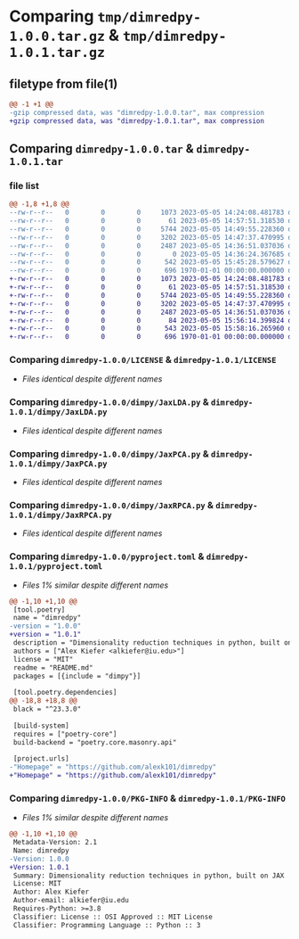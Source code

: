 # Comparing `tmp/dimredpy-1.0.0.tar.gz` & `tmp/dimredpy-1.0.1.tar.gz`

## filetype from file(1)

```diff
@@ -1 +1 @@
-gzip compressed data, was "dimredpy-1.0.0.tar", max compression
+gzip compressed data, was "dimredpy-1.0.1.tar", max compression
```

## Comparing `dimredpy-1.0.0.tar` & `dimredpy-1.0.1.tar`

### file list

```diff
@@ -1,8 +1,8 @@
--rw-r--r--   0        0        0     1073 2023-05-05 14:24:08.481783 dimredpy-1.0.0/LICENSE
--rw-r--r--   0        0        0       61 2023-05-05 14:57:51.318530 dimredpy-1.0.0/README.md
--rw-r--r--   0        0        0     5744 2023-05-05 14:49:55.228360 dimredpy-1.0.0/dimpy/JaxLDA.py
--rw-r--r--   0        0        0     3202 2023-05-05 14:47:37.470995 dimredpy-1.0.0/dimpy/JaxPCA.py
--rw-r--r--   0        0        0     2487 2023-05-05 14:36:51.037036 dimredpy-1.0.0/dimpy/JaxRPCA.py
--rw-r--r--   0        0        0        0 2023-05-05 14:36:24.367685 dimredpy-1.0.0/dimpy/__init__.py
--rw-r--r--   0        0        0      542 2023-05-05 15:45:28.579627 dimredpy-1.0.0/pyproject.toml
--rw-r--r--   0        0        0      696 1970-01-01 00:00:00.000000 dimredpy-1.0.0/PKG-INFO
+-rw-r--r--   0        0        0     1073 2023-05-05 14:24:08.481783 dimredpy-1.0.1/LICENSE
+-rw-r--r--   0        0        0       61 2023-05-05 14:57:51.318530 dimredpy-1.0.1/README.md
+-rw-r--r--   0        0        0     5744 2023-05-05 14:49:55.228360 dimredpy-1.0.1/dimpy/JaxLDA.py
+-rw-r--r--   0        0        0     3202 2023-05-05 14:47:37.470995 dimredpy-1.0.1/dimpy/JaxPCA.py
+-rw-r--r--   0        0        0     2487 2023-05-05 14:36:51.037036 dimredpy-1.0.1/dimpy/JaxRPCA.py
+-rw-r--r--   0        0        0       84 2023-05-05 15:56:14.399824 dimredpy-1.0.1/dimpy/__init__.py
+-rw-r--r--   0        0        0      543 2023-05-05 15:58:16.265960 dimredpy-1.0.1/pyproject.toml
+-rw-r--r--   0        0        0      696 1970-01-01 00:00:00.000000 dimredpy-1.0.1/PKG-INFO
```

### Comparing `dimredpy-1.0.0/LICENSE` & `dimredpy-1.0.1/LICENSE`

 * *Files identical despite different names*

### Comparing `dimredpy-1.0.0/dimpy/JaxLDA.py` & `dimredpy-1.0.1/dimpy/JaxLDA.py`

 * *Files identical despite different names*

### Comparing `dimredpy-1.0.0/dimpy/JaxPCA.py` & `dimredpy-1.0.1/dimpy/JaxPCA.py`

 * *Files identical despite different names*

### Comparing `dimredpy-1.0.0/dimpy/JaxRPCA.py` & `dimredpy-1.0.1/dimpy/JaxRPCA.py`

 * *Files identical despite different names*

### Comparing `dimredpy-1.0.0/pyproject.toml` & `dimredpy-1.0.1/pyproject.toml`

 * *Files 1% similar despite different names*

```diff
@@ -1,10 +1,10 @@
 [tool.poetry]
 name = "dimredpy"
-version = "1.0.0"
+version = "1.0.1"
 description = "Dimensionality reduction techniques in python, built on JAX"
 authors = ["Alex Kiefer <alkiefer@iu.edu>"]
 license = "MIT"
 readme = "README.md"
 packages = [{include = "dimpy"}]
 
 [tool.poetry.dependencies]
@@ -18,8 +18,8 @@
 black = "^23.3.0"
 
 [build-system]
 requires = ["poetry-core"]
 build-backend = "poetry.core.masonry.api"
 
 [project.urls]
-"Homepage" = "https://github.com/alexk101/dimredpy"
+"Homepage" = "https://github.com/alexk101/dimredpy"
```

### Comparing `dimredpy-1.0.0/PKG-INFO` & `dimredpy-1.0.1/PKG-INFO`

 * *Files 1% similar despite different names*

```diff
@@ -1,10 +1,10 @@
 Metadata-Version: 2.1
 Name: dimredpy
-Version: 1.0.0
+Version: 1.0.1
 Summary: Dimensionality reduction techniques in python, built on JAX
 License: MIT
 Author: Alex Kiefer
 Author-email: alkiefer@iu.edu
 Requires-Python: >=3.8
 Classifier: License :: OSI Approved :: MIT License
 Classifier: Programming Language :: Python :: 3
```


